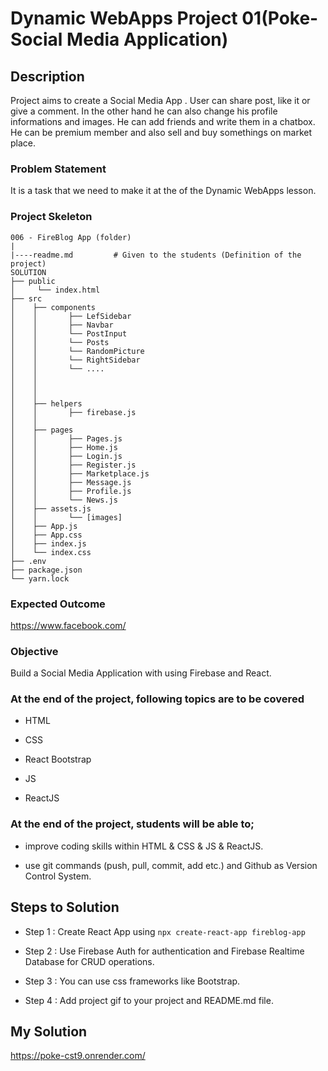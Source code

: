 # Dynamic WebApps Project 01(Poke- Social Media Application)

## Description

Project aims to create a Social Media App . User can share post, like it or give a comment. In the other hand he can also change his profile informations and images. He can add friends and write them in a chatbox. He can be premium member and also sell and buy somethings on market place.

### Problem Statement

It is a task that we need to make it at the of the Dynamic WebApps lesson.

### Project Skeleton

```
006 - FireBlog App (folder)
|
|----readme.md         # Given to the students (Definition of the project)
SOLUTION
├── public
│     └── index.html
├── src
│    ├── components
│    │       ├── LefSidebar
│    │       ├── Navbar
│    │       └── PostInput
│    │       └── Posts
│    │       └── RandomPicture
│    │       └── RightSidebar
│    │       └── ....
│    │ 
│    │       
│    │       
│    ├── helpers
│    │       ├── firebase.js
│    │       
│    ├── pages
│    │       ├── Pages.js
│    │       ├── Home.js
│    │       ├── Login.js
│    │       ├── Register.js
│    │       ├── Marketplace.js
│    │       ├── Message.js
│    │       ├── Profile.js
│    │       └── News.js
│    ├── assets.js
│    │       └── [images]
│    ├── App.js
│    ├── App.css
│    ├── index.js
│    └── index.css
├── .env
├── package.json
└── yarn.lock
```

### Expected Outcome

https://www.facebook.com/

### Objective

Build a Social Media Application with using Firebase and React.

### At the end of the project, following topics are to be covered 

- HTML

- CSS
  
- React Bootstrap

- JS

- ReactJS


### At the end of the project, students will be able to;

- improve coding skills within HTML & CSS & JS & ReactJS.

- use git commands (push, pull, commit, add etc.) and Github as Version Control System.

## Steps to Solution

- Step 1 : Create React App using `npx create-react-app fireblog-app`

- Step 2 : Use Firebase Auth for authentication and Firebase Realtime Database for CRUD operations.

- Step 3 : You can use css frameworks like Bootstrap.

- Step 4 : Add project gif to your project and README.md file.

## My Solution

https://poke-cst9.onrender.com/

